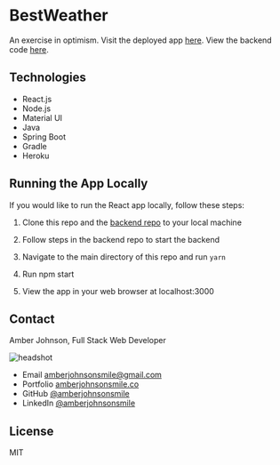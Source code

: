 # BestWeather

An exercise in optimism. Visit the deployed app [here](https://damp-beach-76188.herokuapp.com/weather).
View the backend code [here](github.com/amberjohnsonsmile/best-weather).

## Technologies
* React.js
* Node.js
* Material UI
* Java
* Spring Boot
* Gradle
* Heroku

## Running the App Locally
If you would like to run the React app locally, follow these steps:

1. Clone this repo and the [backend repo](https://github.com/amberjohnsonsmile/block-explorer-backend) to your local machine

1. Follow steps in the backend repo to start the backend

1. Navigate to the main directory of this repo and run `yarn`

1. Run npm start

1. View the app in your web browser at localhost:3000


## Contact

Amber Johnson, Full Stack Web Developer

![headshot](https://user-images.githubusercontent.com/31632938/53816667-30666b80-3f21-11e9-81ff-6756194104a9.jpeg)
* Email amberjohnsonsmile@gmail.com
* Portfolio [amberjohnsonsmile.co](https://amberjohnsonsmile.co)
* GitHub [@amberjohnsonsmile](https://github.com/amberjohnsonsmile)
* LinkedIn [@amberjohnsonsmile](https://linkedin.com/in/amberjohnsonsmile)

## License

MIT
